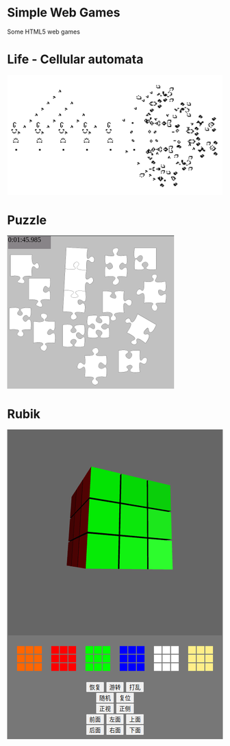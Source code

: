Simple Web Games
================

Some HTML5 web games

# Life - Cellular automata
![Life](snapshot/life.png)

# Puzzle
![Puzzle](snapshot/puzzle.png)

# Rubik
![Rubik](snapshot/rubik.png)

